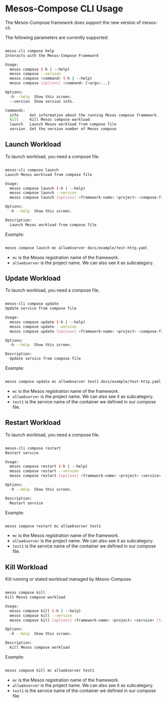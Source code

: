 # Mesos-Compose CLI Usage

The Mesos-Compose framework does support the new version of mesos-cli.


The following parameters are currently supported:

```bash

mesos-cli compose help
Interacts with the Mesos-Compose Framework

Usage:
  mesos compose (-h | --help)
  mesos compose --version
  mesos compose <command> (-h | --help)
  mesos compose [options] <command> [<args>...]

Options:
  -h --help  Show this screen.
  --version  Show version info.

Commands:
  info     Get information about the running Mesos compose framework.
  kill     Kill Mesos compose workload
  launch   Launch Mesos workload from compose file
  version  Get the version number of Mesos compose

```

## Launch Workload

To launch workload, you need a compose file.


```bash

mesos-cli compose launch
Launch Mesos workload from compose file

Usage:
  mesos compose launch (-h | --help)
  mesos compose launch --version
  mesos compose launch [options] <framework-name> <project> <compose-file>

Options:
  -h --help  Show this screen.

Description:
  Launch Mesos workload from compose file
```

Example:

```bash

mesos compose launch mc allwebserver docs/example/test-http.yaml 

```

- `mc` is the Mesos registration name of the framework.
- `allwebserver` is the project name. We can also see it as subcategory. 

## Update Workload

To launch workload, you need a compose file.


```bash

mesos-cli compose update
Update service from compose file

Usage:
  mesos compose update (-h | --help)
  mesos compose update --version
  mesos compose update [options] <framework-name> <project> <compose-file>

Options:
  -h --help  Show this screen.

Description:
  Update service from compose file
```

Example:

```bash

mesos compose update mc allwebserver test1 docs/example/test-http.yaml 

```

- `mc` is the Mesos registration name of the framework.
- `allwebserver` is the project name. We can also see it as subcategory. 
- `test1` is the service name of the container we defined in our compose file.

## Restart Workload

To launch workload, you need a compose file.


```bash

mesos-cli compose restart
Restart service

Usage:
  mesos compose restart (-h | --help)
  mesos compose restart --version
  mesos compose restart [options] <framework-name> <project> <service>

Options:
  -h --help  Show this screen.

Description:
  Restart service
```

Example:

```bash

mesos compose restart mc allwebserver test1 

```

- `mc` is the Mesos registration name of the framework.
- `allwebserver` is the project name. We can also see it as subcategory. 
- `test1` is the service name of the container we defined in our compose file.

## Kill Workload

Kill running or staled workload managed by Mesos-Compose.


```bash

mesos compose kill
Kill Mesos compose workload

Usage:
  mesos compose kill (-h | --help)
  mesos compose kill --version
  mesos compose kill [options] <framework-name> <project> <service> [task-id]

Options:
  -h --help  Show this screen.

Description:
  Kill Mesos compose workload

```

Example:

```bash

mesos compose kill mc allwebserver test1

```

- `mc` is the Mesos registration name of the framework.
- `allwebserver` is the project name. We can also see it as subcategory. 
- `test1` is the service name of the container we defined in our compose file.
